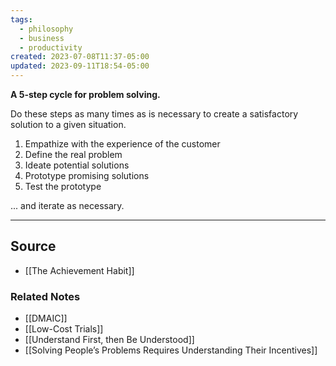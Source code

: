 ```yaml
---
tags:
  - philosophy
  - business
  - productivity
created: 2023-07-08T11:37-05:00
updated: 2023-09-11T18:54-05:00
---
```

**A 5-step cycle for problem solving.**

Do these steps as many times as is necessary to create a satisfactory solution to a given situation.

1. Empathize with the experience of the customer
2. Define the real problem
3. Ideate potential solutions
4. Prototype promising solutions
5. Test the prototype

... and iterate as necessary.

---

## Source
- [[The Achievement Habit]]

### Related Notes
- [[DMAIC]] 
- [[Low-Cost Trials]]
- [[Understand First, then Be Understood]]
- [[Solving People’s Problems Requires Understanding Their Incentives]]